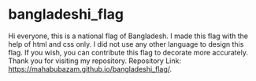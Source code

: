 # bangladeshi_flag
Hi everyone, this is a national flag of Bangladesh. I made this flag with the help of html and css only. I did not use any other language to design this flag. If you wish, you can contribute this flag to decorate more accurately. Thank you for visiting my repository.
Repository Link: https://mahabubazam.github.io/bangladeshi_flag/. 
